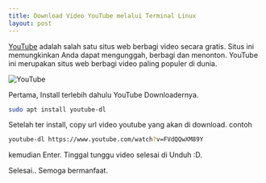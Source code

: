 ```yaml
---
title: Download Video YouTube melalui Terminal Linux
layout: post
---
```


[YouTube](https://youtube.com) adalah salah satu situs web berbagi video secara gratis. Situs ini memungkinkan Anda dapat mengunggah, berbagi dan menonton. YouTube ini merupakan situs web berbagi video paling populer di dunia.

![YouTube](https://gh.iqbal.id/blog/img/youtube.png)

Pertama, Install terlebih dahulu YouTube Downloadernya.

```bash
sudo apt install youtube-dl
```
Setelah ter install, copy url video youtube yang akan di download. contoh

```bash
youtube-dl https://www.youtube.com/watch?v=FVdQQwXM89Y
```

kemudian Enter. Tinggal tunggu video selesai di Unduh :D.

Selesai..
Semoga bermanfaat.
